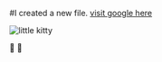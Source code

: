 #I created a new file.
[visit google here](https:google.com)


![little kitty](https://static.tnn.in/photo/msid-93415247,updatedat-1659896955054,width-1280,height-720,resizemode-75/93415247.jpg)

💟
🙂
